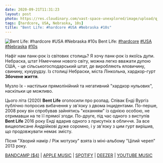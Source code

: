 ```yaml
---
date: 2020-09-21T11:31:23
layout: post
photo: https://res.cloudinary.com/vast-space-unexplored/image/upload/q_auto,dpr_auto,w_auto/photos/photo_1054_21-09-2020_11-31-23.jpg
tags: [hardcore, USA, Nebraska, 10s]
title: "Bent Life: #hardcore #USA #Nebraska #10s"
---
```

![Bent Life: #hardcore #USA #Nebraska #10s](https://res.cloudinary.com/vast-space-unexplored/image/upload/q_auto,dpr_auto,w_auto/photos/photo_1054_21-09-2020_11-31-23.jpg)
Bent Life: [#hardcore](/tags/#hardcore) [#USA](/tags/#USA) [#Nebraska](/tags/#Nebraska) [#10s](/tags/#10s)

Нафіг нам панк-рок із світових столиць? Я хочу панк-рок із якоїсь дупи. Небраска, штат Німеччини нового світу, можна легко вважати дупою США, - це сільськогосподарський штат, де виробляють яловичину, свинину, кукурудзу. Із столиці Небраски, міста Лінкольна, хардкор-гурт **Збочене життя**.

Музло їх - настільки прямолінійний та негативний &quot;хардкор нульових&quot;, наскільки це можливо.

Цього літа (2020) **Bent Life** оголосили про розпад. Співак Енді Вургіз публічно попросив вибачення у зв&#39;язку з двома інцидентами. По-перше, 2008 року він спробував зайнятись &quot;коханням&quot; із однією особою, не отримавши на те її прямої згоди. По-друге, під час одного з виступів **Bent Life** 2016 року Енді вдарив одного з присутніх в обличчя. За все вищеописане Андрійкові дуже соромно, і у зв&#39;язку з цим гурт вирішив, що продовжувати немає змісту.

Пісня &quot;Хворий намір / Ріж мотузку&quot; взята із міні-альбому &quot;Цілий череп&quot; 2013 року.

[BANDCAMP ($4)](https://bentlifehc.bandcamp.com/album/full-skull) \| [APPLE MUSIC](https://music.apple.com/us/album/full-skull-ep/1009731057) \| [SPOTIFY](https://open.spotify.com/album/0BnIj0RJWRpL1qn8Sa4sUX) \| [DEEZER](https://open.spotify.com/album/0BnIj0RJWRpL1qn8Sa4sUX) \| [YOUTUBE MUSIC](https://music.youtube.com/playlist?list=OLAK5uy_nuuo6AhwYIYKTG-1V-NQMGLh-xCGx3MB4)